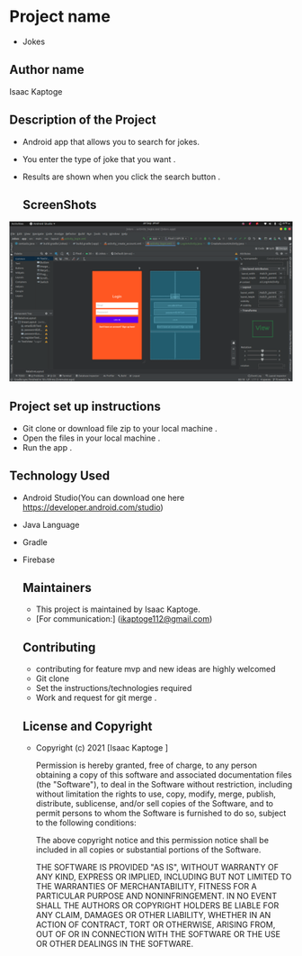 # Project name 
- Jokes

## Author name 
 Isaac Kaptoge
 
## Description of the Project 
- Android app that allows you to search for jokes.
- You enter the type of joke that you want . 
- Results are shown when you click the search button .

  ## ScreenShots

![Screen Shot](https://github.com/Isaac23-K/Gaming/blob/master/Screenshot%20from%202021-09-30%2009-47-42.png?token=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)
  

## Project set up instructions
- Git clone or download file zip to your local machine .
- Open the files in your local machine .
- Run the app .

## Technology Used 
- Android Studio(You can download one here https://developer.android.com/studio)
- Java Language
- Gradle
- Firebase


  ## Maintainers
  - This project is maintained by Isaac Kaptoge.
  - [For communication:] (ikaptoge112@gmail.com)


  ## Contributing
  - contributing for feature mvp and new ideas are highly welcomed
  - Git clone
  - Set the instructions/technologies required
  - Work and request for git merge .

  ## License and Copyright
  - Copyright (c) 2021 [Isaac Kaptoge ]
    
    Permission is hereby granted, free of charge, to any person obtaining a copy of this software and associated documentation files (the "Software"), to deal in the Software without restriction, including without limitation the rights to use, copy, modify, merge, publish, distribute, sublicense, and/or sell copies of the Software, and to permit persons to whom the Software is furnished to do so, subject to the following conditions:
    
    The above copyright notice and this permission notice shall be included in all copies or substantial portions of the Software.
    
    THE SOFTWARE IS PROVIDED "AS IS", WITHOUT WARRANTY OF ANY KIND, EXPRESS OR IMPLIED, INCLUDING BUT NOT LIMITED TO THE WARRANTIES OF MERCHANTABILITY, FITNESS FOR A PARTICULAR PURPOSE AND NONINFRINGEMENT. IN NO EVENT SHALL THE AUTHORS OR COPYRIGHT HOLDERS BE LIABLE FOR ANY CLAIM, DAMAGES OR OTHER LIABILITY, WHETHER IN AN ACTION OF CONTRACT, TORT OR OTHERWISE, ARISING FROM, OUT OF OR IN CONNECTION WITH THE SOFTWARE OR THE USE OR OTHER DEALINGS IN THE SOFTWARE.